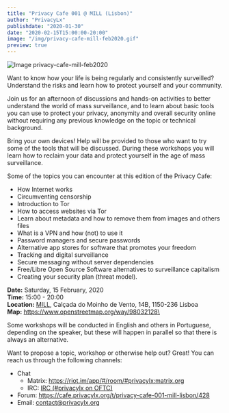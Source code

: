 ```yaml
---
title: "Privacy Cafe 001 @ MILL (Lisbon)"
author: "PrivacyLx"
publishdate: "2020-01-30"
date: "2020-02-15T15:00:00-20:00"
image: "/img/privacy-cafe-mill-feb2020.gif"
preview: true
---
```


![Image privacy-cafe-mill-feb2020](/img/privacy-cafe-mill-feb2020.gif)

Want to know how your life is being regularly and consistently surveilled?
Understand the risks and learn how to protect yourself and your community.

Join us for an afternoon of discussions and hands-on activities to better
understand the world of mass surveillance, and to learn about basic tools you
can use to protect your privacy, anonymity and overall security online without
requiring any previous knowledge on the topic or technical background.

Bring your own devices! Help will be provided to those who want to try some of
the tools that will be discussed. During these workshops you will learn how to
reclaim your data and protect yourself in the age of mass surveillance.

Some of the topics you can encounter at this edition of the Privacy Cafe:

- How Internet works
- Circumventing censorship
- Introduction to Tor
- How to access websites via Tor
- Learn about metadata and how to remove them from images and others files
- What is a VPN and how (not) to use it
- Password managers and secure passwords
- Alternative app stores for software that promotes your freedom
- Tracking and digital surveillance
- Secure messaging without server dependencies
- Free/Libre Open Source Software alternatives to surveillance capitalism
- Creating your security plan (threat model).

**Date:** Saturday, 15 February, 2020\
**Time:** 15:00 - 20:00\
**Location:** [MILL](http://mill.pt/contactos), Calçada do Moinho de Vento, 14B, 1150-236 Lisboa\
**Map:** https://www.openstreetmap.org/way/98032128\

Some workshops will be conducted in English and others in Portuguese, depending
on the speaker, but these will happen in parallel so that there is always an
alternative.

Want to propose a topic, workshop or otherwise help out? Great! You can reach
us through the following channels:

- Chat
  - Matrix: https://riot.im/app/#/room/#privacylx:matrix.org
  - IRC: [IRC (#privacylx on OFTC)](https://webchat.oftc.net/?channels=privacylx)
- Forum: https://cafe.privacylx.org/t/privacy-cafe-001-mill-lisbon/428
- Email: contact@privacylx.org
